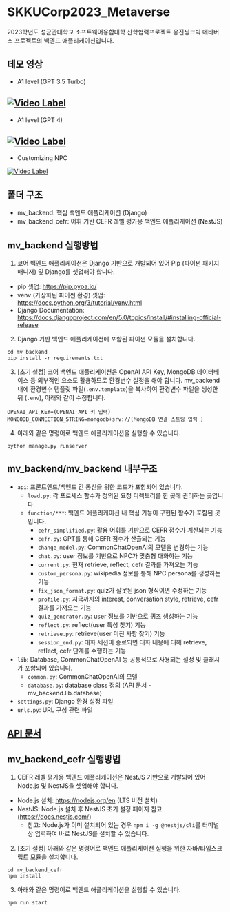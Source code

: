 # SKKUCorp2023_Metaverse

2023학년도 성균관대학교 소프트웨어융합대학 산학협력프로젝트 웅진씽크빅 메타버스 프로젝트의 백엔드 애플리케이션입니다.

## 데모 영상
- A1 level (GPT 3.5 Turbo)

[![Video Label](http://img.youtube.com/vi/G8IFECU7Q6k/0.jpg)](https://youtu.be/G8IFECU7Q6k?si=9RODhlfOSECArWhE)
---
- A1 level (GPT 4)

[![Video Label](http://img.youtube.com/vi/KTXqJFn-iWE/0.jpg)](https://youtu.be/KTXqJFn-iWE?si=6-3DD1L4wRXTHyVy)
---
- Customizing NPC

[![Video Label](http://img.youtube.com/vi/K7FkbBDxkEM/0.jpg)](https://youtu.be/K7FkbBDxkEM?si=BlLAKwhonpZFR2PH)


## 폴더 구조
- mv_backend: 핵심 백엔드 애플리케이션 (Django)
- mv_backend_cefr: 어휘 기반 CEFR 레벨 평가용 백엔드 애플리케이션 (NestJS)

## mv_backend 실행방법
1. 코어 백엔드 애플리케이션은 Django 기반으로 개발되어 있어 Pip (파이썬 패키지 매니저) 및 Django를 셋업해야 합니다.
  - pip 셋업: https://pip.pypa.io/
  - venv (가상화된 파이썬 환경) 셋업: https://docs.python.org/3/tutorial/venv.html
  - Django Documentation: https://docs.djangoproject.com/en/5.0/topics/install/#installing-official-release

2. Django 기반 백엔드 애플리케이션에 포함된 파이썬 모듈을 설치합니다.
````
cd mv_backend
pip install -r requirements.txt
````

3. [초기 설정] 코어 백엔드 애플리케이션은 OpenAI API Key, MongoDB 데이터베이스 등 외부적인 요소도 활용하므로 환경변수 설정을 해야 합니다. mv_backend 내에 환경변수 탬플릿 파일(`.env.template`)을 복사하여 환경변수 파일을 생성한 뒤 (`.env`), 아래와 같이 수정합니다.
````
OPENAI_API_KEY=(OPENAI API 키 입력)
MONGODB_CONNECTION_STRING=mongodb+srv://(MongoDB 연결 스트링 입력 )
````
  
4. 아래와 같은 명령어로 백엔드 애플리케이션을 실행할 수 있습니다.
````
python manage.py runserver
````

## mv_backend/mv_backend 내부구조
- `api`: 프론트엔드/백엔드 간 통신을 위한 코드가 포함되어 있습니다.
  - `load.py`: 각 프로세스 함수가 정의된 요청 디렉토리를 한 곳에 관리하는 곳입니다.
  - `function/***`: 백엔드 애플리케이션 내 핵심 기능이 구현된 함수가 포함된 곳입니다.
    - `cefr_simplified.py`: 활용 어휘를 기반으로 CEFR 점수가 계산되는 기능
    - `cefr.py`: GPT를 통해 CEFR 점수가 산출되는 기능
    - `change_model.py`: CommonChatOpenAI의 모델을 변경하는 기능
    - `chat.py`: user 정보를 기반으로 NPC가 맞춤형 대화하는 기능
    - `current.py`: 현재 retrieve, reflect, cefr 결과를 가져오는 기능
    - `custom_persona.py`: wikipedia 정보를 통해 NPC persona를 생성하는 기능
    - `fix_json_format.py`: quiz가 잘못된 json 형식이면 수정하는 기능
    - `profile.py`: 지금까지의 interest, conversation style, retrieve, cefr 결과를 가져오는 기능
    - `quiz_generator.py`: user 정보를 기반으로 퀴즈 생성하는 기능
    - `reflect.py`: reflect(user 특성 찾기) 기능
    - `retrieve.py`: retrieve(user 미진 사항 찾기) 기능
    - `session_end.py`: 대화 세션이 종료되면 대화 내용에 대해 retrieve, reflect, cefr 단계를 수행하는 기능
- `lib`: Database, CommonChatOpenAI 등 공통적으로 사용되는 설정 및 클래시가 포함되어 있습니다.
  - `common.py`: CommonChatOpenAI의 모델
  - `database.py`: database class 정의 (API 문서 - mv_backend.lib.database)
- `settings.py`: Django 환경 설정 파일
- `urls.py`: URL 구성 관련 파일

## [API 문서](https://dotgeon-kingo.notion.site/eb449a2cf045442d85a3cf3c65c75e7c?v=a945cf7ef8d940e7aa20a35fe26c23d4)

## mv_backend_cefr 실행방법
1. CEFR 레벨 평가용 백엔드 애플리케이션은 NestJS 기반으로 개발되어 있어 Node.js 및 NestJS을 셋업해야 합니다.
  - Node.js 설치: https://nodejs.org/en (LTS 버전 설치)
  - NestJS: Node.js 설치 후 NestJS 초기 설정 페이지 참고 (https://docs.nestjs.com/)
    - 참고: Node.js가 이미 설치되어 있는 경우 `npm i -g @nestjs/cli`를 터미널 상 입력하여 바로 NestJS를 설치할 수 있습니다.
2. [초기 설정] 아래와 같은 명령어로 백엔드 애플리케이션 실행을 위한 자바/타입스크립트 모듈을 설치합니다. 
````
cd mv_backend_cefr
npm install
````
3. 아래와 같은 명령어로 백엔드 애플리케이션을 실행할 수 있습니다.
````
npm run start
````
